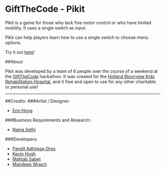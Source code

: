 # GiftTheCode - Pikit

Pikit is a game for those who lack fine motor control or who have limited mobility. It uses a single switch as input.

Pikit can help players learn how to use a single switch to choose menu options.

Try it out [here](https://rainydayssunnyways.github.io/GiftTheCode/)!

##About

Pikit was developed by a team of 6 people over the course of a weekend at the [GiftTheCode](http://www.giftthecode.ca) hackathon. It was created for the [Holland Bloorview Kids Rehabilitation Hospital](http://hollandbloorview.ca/Home), and it free and open to use for any other charitable or personal use!

---

##Credits:
###Artist / Designer: 
* [Erin Hong](http://www.serinhong.com)

###Business Requirements and Research: 
* [Naina Sethi](http://nainasethi.squarespace.com)

###Developers: 
* [Pandit Adhilaga-Dres](https://www.linkedin.com/in/panditadhilagadres)
* [Kevin Hugh](http://kevinhugh.com)
* [Mahtab Sabet](https://ca.linkedin.com/in/mahtabsabet)
* [Mandeep Wraich](https://github.com/mwraich)
